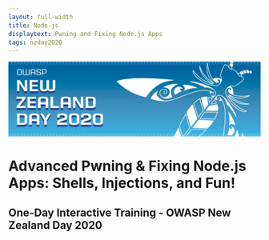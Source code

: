 ```yaml
---
layout: full-width
title: Node-js
displaytext: Pwning and Fixing Node.js Apps
tags: nzday2020
---
```


![Conference Web Banner](../../assets/images/Web_Banner-OWASP_NZ_Day_2020.jpg)

# Advanced Pwning & Fixing Node.js Apps: Shells, Injections, and Fun!

## One-Day Interactive Training - OWASP New Zealand Day 2020


